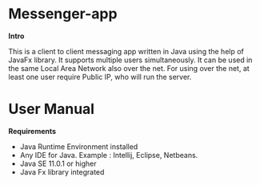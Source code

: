 # Messenger-app

**Intro**

This is a client to client messaging app written in Java using the help of JavaFx library. It supports multiple users simultaneously. It can be used in the 
same Local Area Network also over the net. For using
over the net, at least one user require Public IP, who
will run the server.

# User Manual
**Requirements**
* Java Runtime Environment installed
* Any IDE for Java. Example : Intellij, Eclipse, 	Netbeans.
* Java SE 11.0.1 or higher
* Java Fx library integrated

